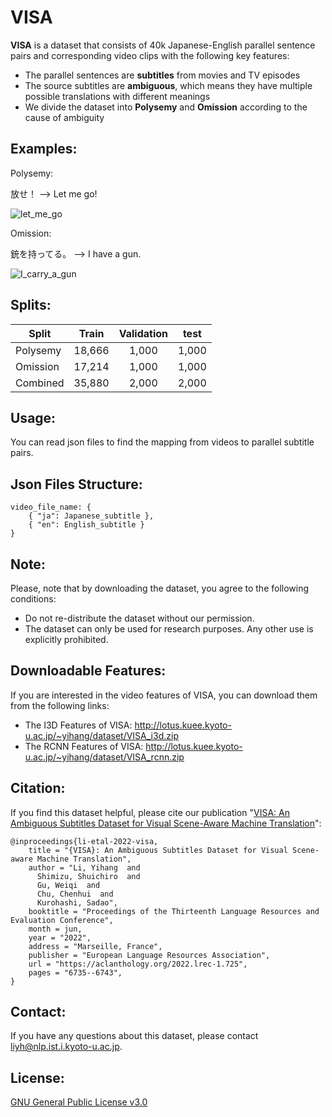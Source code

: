 VISA
==========

__VISA__ is a dataset that consists of 40k Japanese-English parallel sentence pairs and corresponding video clips with the following key features: 
  - The parallel sentences are __subtitles__ from movies and TV episodes
  - The source subtitles are __ambiguous__, which means they have multiple possible translations with different meanings
  - We divide the dataset into __Polysemy__ and __Omission__ according to the cause of ambiguity

Examples:
-------------------
Polysemy:  
  
放せ！ --> Let me go!

![let_me_go](https://user-images.githubusercontent.com/38623473/160537899-a5085b99-d3f4-49aa-a5c2-df33c984c2f3.gif)

Omission:  
  
銃を持ってる。 --> I have a gun.

![I_carry_a_gun](https://user-images.githubusercontent.com/38623473/160538132-6e0ab417-41f7-45ca-aef5-c8a540496a69.gif)

Splits:
-------------------

| Split      | Train     | Validation     | test     |
| ---------- | :-----------:  | :-----------: | :-----------: |
|Polysemy      |   18,666      |     1,000        |         1,000 |
|Omission      |   17,214      |     1,000        |         1,000 |
|Combined      |   35,880      |     2,000        |         2,000 |

Usage:
-------------------
You can read json files to find the mapping from videos to parallel subtitle pairs.

Json Files Structure:
-------------------  
```
video_file_name: {  
    { "ja": Japanese_subtitle },  
    { "en": English_subtitle }  
}  
```

Note:
-------------------
Please, note that by downloading the dataset, you agree to the following conditions:
  - Do not re-distribute the dataset without our permission.
  - The dataset can only be used for research purposes. Any other use is explicitly prohibited.
<!---  - We do not officially distribute the video clips. Do not disclose this anywhere, even in your paper.--->

Downloadable Features:
-------------------
If you are interested in the video features of VISA, you can download them from the following links:
  - The I3D Features of VISA: http://lotus.kuee.kyoto-u.ac.jp/~yihang/dataset/VISA_i3d.zip
  - The RCNN Features of VISA: http://lotus.kuee.kyoto-u.ac.jp/~yihang/dataset/VISA_rcnn.zip

Citation:
-------------------
If you find this dataset helpful, please cite our publication "[VISA: An Ambiguous Subtitles Dataset for Visual Scene-Aware Machine Translation](https://aclanthology.org/2022.lrec-1.725/)":  

```
@inproceedings{li-etal-2022-visa,
    title = "{VISA}: An Ambiguous Subtitles Dataset for Visual Scene-aware Machine Translation",
    author = "Li, Yihang  and
      Shimizu, Shuichiro  and
      Gu, Weiqi  and
      Chu, Chenhui  and
      Kurohashi, Sadao",
    booktitle = "Proceedings of the Thirteenth Language Resources and Evaluation Conference",
    month = jun,
    year = "2022",
    address = "Marseille, France",
    publisher = "European Language Resources Association",
    url = "https://aclanthology.org/2022.lrec-1.725",
    pages = "6735--6743",
}
```

Contact:
-------------------
If you have any questions about this dataset, please contact liyh@nlp.ist.i.kyoto-u.ac.jp.

License:
-------------------
[GNU General Public License v3.0](LICENSE)
